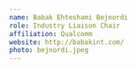 ```yaml
---
name: Babak Ehteshami Bejnordi
role: Industry Liaison Chair
affiliation: Qualcomm
website: http://babakint.com/
photo: bejnordi.jpeg
---
```

